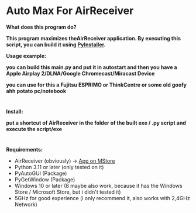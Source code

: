 # Auto Max For AirReceiver

**What does this program do?**

**This program maximizes theAirReceiver application. By executing this script, you can build it using [PyInstaller](https://pyinstaller.org/en/).**

**Usage example:**

**you can build this main.py and put it in autostart and then you have a Apple Airplay 2/DLNA/Google Chromecast/Miracast Device**

**you can use for this a Fujitsu ESPRIMO or ThinkCentre or some old goofy ahh potato pc/notebook**

#

**Install:**

**put a shortcut of AirReceiver in the folder of the built exe / .py script and execute the script/exe**

# 

**Requirements:**
 - AirReceiver (obviously) -> [App on MStore](https://apps.microsoft.com/detail/9PJMSWQ0G6GC?hl=neutral&gl=DE&ocid=pdpshare)
 - Python 3.11 or later (only tested on it) 
 - PyAutoGUI (Package)
 - PyGetWindow (Package)
 - Windows 10 or later (8 maybe also work, because it has the Windows Store / Microsoft Store, but i didn't tested it)
 - 5GHz for good experience (i only recommend it, also works with 2,4GHz Network)

#

